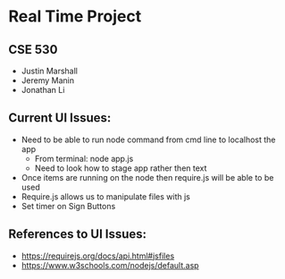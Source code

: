 # Real Time Project

## CSE 530
  - Justin Marshall
  - Jeremy Manin
  - Jonathan Li
  
## Current UI Issues:
  - Need to be able to run node command from cmd line to localhost the app
    - From terminal: node app.js
    - Need to look how to stage app rather then text
  - Once items are running on the node then require.js will be able to be used
  - Require.js allows us to manipulate files with js
  - Set timer on Sign Buttons

## References to UI Issues:
  - https://requirejs.org/docs/api.html#jsfiles
  - https://www.w3schools.com/nodejs/default.asp
